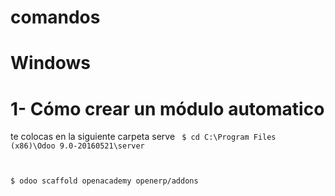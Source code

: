 # comandos
# Windows
# 1- Cómo crear un módulo automatico 
te colocas en la siguiente carpeta serve
<code>
$ cd C:\Program Files (x86)\Odoo 9.0-20160521\server

$ odoo scaffold openacademy openerp/addons
</code>
